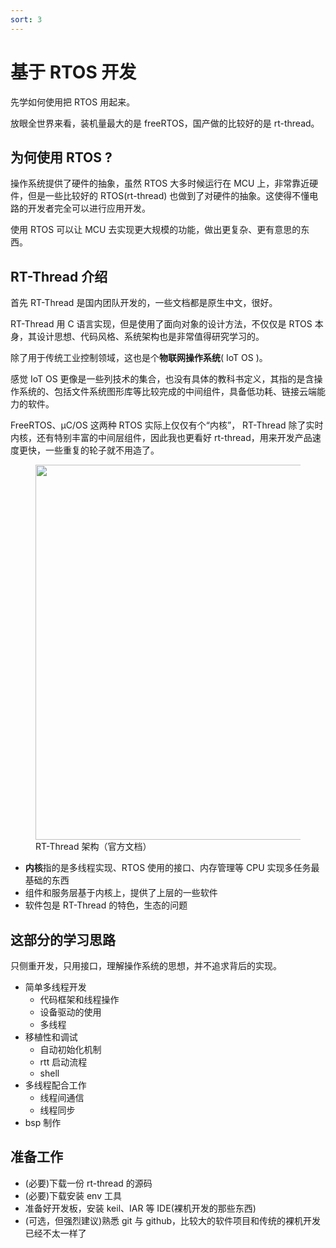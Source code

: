```yaml
---
sort: 3
---
```

# 基于 RTOS 开发

先学如何使用把 RTOS 用起来。

放眼全世界来看，装机量最大的是 freeRTOS，国产做的比较好的是 rt-thread。


## 为何使用 RTOS ?

操作系统提供了硬件的抽象，虽然 RTOS 大多时候运行在 MCU 上，非常靠近硬件，但是一些比较好的 RTOS(rt-thread) 也做到了对硬件的抽象。这使得不懂电路的开发者完全可以进行应用开发。

使用 RTOS 可以让 MCU 去实现更大规模的功能，做出更复杂、更有意思的东西。

## RT-Thread 介绍

首先 RT-Thread 是国内团队开发的，一些文档都是原生中文，很好。

RT-Thread 用 C 语言实现，但是使用了面向对象的设计方法，不仅仅是 RTOS 本身，其设计思想、代码风格、系统架构也是非常值得研究学习的。

除了用于传统工业控制领域，这也是个**物联网操作系统**( IoT OS )。

感觉 IoT OS 更像是一些列技术的集合，也没有具体的教科书定义，其指的是含操作系统的、包括文件系统图形库等比较完成的中间组件，具备低功耗、链接云端能力的软件。

FreeRTOS、μC/OS 这两种 RTOS 实际上仅仅有个“内核”， RT-Thread 除了实时内核，还有特别丰富的中间层组件，因此我也更看好 rt-thread，用来开发产品速度更快，一些重复的轮子就不用造了。

<figure>
    <img src = "https://www.rt-thread.org/document/site/rt-thread-version/rt-thread-standard/figures/02Software_framework_diagram.png" width=600 />
    <figcaption>RT-Thread 架构（官方文档）</figcaption>
</figure>

- **内核**指的是多线程实现、RTOS 使用的接口、内存管理等 CPU 实现多任务最基础的东西
- 组件和服务层基于内核上，提供了上层的一些软件
- 软件包是 RT-Thread 的特色，生态的问题


## 这部分的学习思路 

只侧重开发，只用接口，理解操作系统的思想，并不追求背后的实现。

- 简单多线程开发
  - 代码框架和线程操作
  - 设备驱动的使用
  - 多线程
- 移植性和调试
  - 自动初始化机制
  - rtt 启动流程
  - shell
- 多线程配合工作
  - 线程间通信
  - 线程同步
- bsp 制作

## 准备工作

- (必要)下载一份 rt-thread 的源码
- (必要)下载安装 env 工具
- 准备好开发板，安装 keil、IAR 等 IDE(裸机开发的那些东西)
- (可选，但强烈建议)熟悉 git 与 github，比较大的软件项目和传统的裸机开发已经不太一样了




